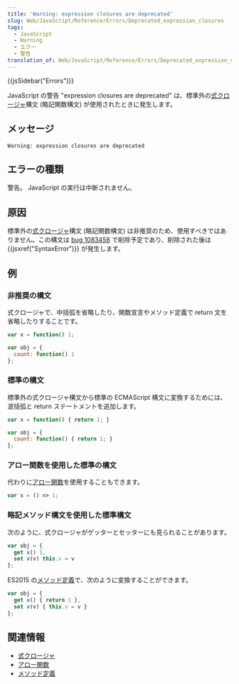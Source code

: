 ```yaml
---
title: 'Warning: expression closures are deprecated'
slug: Web/JavaScript/Reference/Errors/Deprecated_expression_closures
tags:
  - JavaScript
  - Warning
  - エラー
  - 警告
translation_of: Web/JavaScript/Reference/Errors/Deprecated_expression_closures
---
```

{{jsSidebar("Errors")}}

JavaScript の警告 "expression closures are deprecated" は、標準外の[式クロージャ](/ja/docs/Web/JavaScript/Reference/Operators/Expression_closures)構文 (略記関数構文) が使用されたときに発生します。

## メッセージ

    Warning: expression closures are deprecated

## エラーの種類

警告。 JavaScript の実行は中断されません。

## 原因

標準外の[式クロージャ](/ja/docs/Web/JavaScript/Reference/Operators/Expression_closures)構文 (略記関数構文) は非推奨のため、使用すべきではありません。この構文は [bug 1083458](https://bugzilla.mozilla.org/show_bug.cgi?id=1083458) で削除予定であり、削除された後は {{jsxref("SyntaxError")}} が発生します。

## 例

### 非推奨の構文

式クロージャで、中括弧を省略したり、関数宣言やメソッド定義で return 文を省略したりすることです。

```js example-bad
var x = function() 1;

var obj = {
  count: function() 1
};
```

### 標準の構文

標準外の式クロージャ構文から標準の ECMAScript 構文に変換するためには、波括弧と return ステートメントを追加します。

```js example-good
var x = function() { return 1; }

var obj = {
  count: function() { return 1; }
};
```

### アロー関数を使用した標準の構文

代わりに[アロー関数](/ja/docs/Web/JavaScript/Reference/Functions/Arrow_functions)を使用することもできます。

```js example-good
var x = () => 1;
```

### 略記メソッド構文を使用した標準構文

次のように、式クロージャがゲッターとセッターにも見られることがあります。

```js example-bad
var obj = {
  get x() 1,
  set x(v) this.v = v
};
```

ES2015 の[メソッド定義](/ja/docs/Web/JavaScript/Reference/Functions/Method_definitions)で、次のように変換することができます。

```js example-good
var obj = {
  get x() { return 1 },
  set x(v) { this.v = v }
};
```

## 関連情報

- [式クロージャ](/ja/docs/Web/JavaScript/Reference/Operators/Expression_closures)
- [アロー関数](/ja/docs/Web/JavaScript/Reference/Functions/Arrow_functions)
- [メソッド定義](/ja/docs/Web/JavaScript/Reference/Functions/Method_definitions)
